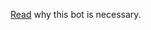 [Read](https://github.com/6f-fiber-group/slackbot/wiki/%E5%8C%BF%E5%90%8D%E6%8A%95%E7%A8%BF%E6%A9%9F%E8%83%BD%E3%81%AE%E4%BD%9C%E6%88%90) why this bot is necessary.